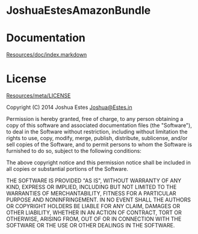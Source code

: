 JoshuaEstesAmazonBundle
=======================

# Documentation

[Resources/doc/index.markdown](https://github.com/JoshuaEstes/AmazonBundle/blob/master/Resources/doc/index.markdown)

# License

[Resources/meta/LICENSE](https://github.com/JoshuaEstes/AmazonBundle/blob/master/Resources/meta/LICENSE)

Copyright (C) 2014 Joshua Estes <Joshua@Estes.in>

Permission is hereby granted, free of charge, to any person obtaining a copy of
this software and associated documentation files (the "Software"), to deal in
the Software without restriction, including without limitation the rights to
use, copy, modify, merge, publish, distribute, sublicense, and/or sell copies of
the Software, and to permit persons to whom the Software is furnished to do so,
subject to the following conditions:

The above copyright notice and this permission notice shall be included in all
copies or substantial portions of the Software.

THE SOFTWARE IS PROVIDED "AS IS", WITHOUT WARRANTY OF ANY KIND, EXPRESS OR
IMPLIED, INCLUDING BUT NOT LIMITED TO THE WARRANTIES OF MERCHANTABILITY, FITNESS
FOR A PARTICULAR PURPOSE AND NONINFRINGEMENT. IN NO EVENT SHALL THE AUTHORS OR
COPYRIGHT HOLDERS BE LIABLE FOR ANY CLAIM, DAMAGES OR OTHER LIABILITY, WHETHER
IN AN ACTION OF CONTRACT, TORT OR OTHERWISE, ARISING FROM, OUT OF OR IN
CONNECTION WITH THE SOFTWARE OR THE USE OR OTHER DEALINGS IN THE SOFTWARE.

